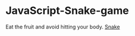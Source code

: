 # JavaScript-Snake-game
Eat the fruit and avoid hitting your body.
[Snake](https://ali-alzaiat.github.io/JavaScript-Snake-game/)
